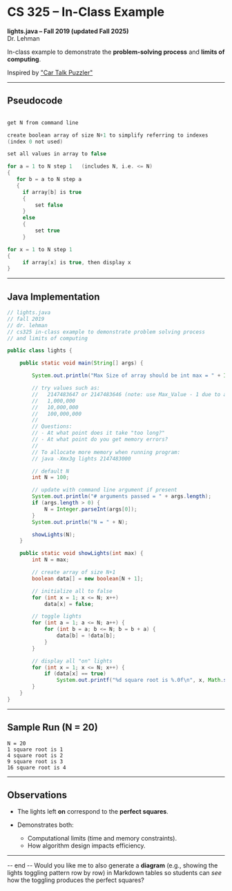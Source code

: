 # CS 325 – In-Class Example  

**lights.java – Fall 2019 (updated Fall 2025)**  
Dr. Lehman  

In-class example to demonstrate the **problem-solving process** and **limits of computing**.  

Inspired by ["Car Talk Puzzler"](http://www.cartalk.com/content/hall-lights)  

---

## Pseudocode

```C

get N from command line

create boolean array of size N+1 to simplify referring to indexes
(index 0 not used)

set all values in array to false

for a = 1 to N step 1   (includes N, i.e. <= N)
{
   for b = a to N step a
   {
     if array[b] is true
     {
         set false
     }
     else
     {
         set true
     }

for x = 1 to N step 1
{
     if array[x] is true, then display x
}
````

---

## Java Implementation

```java
// lights.java
// fall 2019
// dr. lehman
// cs325 in-class example to demonstrate problem solving process
// and limits of computing

public class lights {

    public static void main(String[] args) {

        System.out.println("Max Size of array should be int max = " + Integer.MAX_VALUE);

        // try values such as:
        //   2147483647 or 2147483646 (note: use Max_Value - 1 due to array size)
        //   1,000,000
        //   10,000,000
        //   100,000,000
        //
        // Questions:
        // - At what point does it take "too long?"
        // - At what point do you get memory errors?
        //
        // To allocate more memory when running program:
        // java -Xmx3g lights 2147483000

        // default N
        int N = 100;

        // update with command line argument if present
        System.out.println("# arguments passed = " + args.length);
        if (args.length > 0) {
            N = Integer.parseInt(args[0]);
        }
        System.out.println("N = " + N);

        showLights(N);
    }

    public static void showLights(int max) {
        int N = max;

        // create array of size N+1
        boolean data[] = new boolean[N + 1];

        // initialize all to false
        for (int x = 1; x <= N; x++)
            data[x] = false;

        // toggle lights
        for (int a = 1; a <= N; a++) {
            for (int b = a; b <= N; b = b + a) {
                data[b] = !data[b];
            }
        }

        // display all "on" lights
        for (int x = 1; x <= N; x++) {
            if (data[x] == true)
                System.out.printf("%d square root is %.0f\n", x, Math.sqrt(x));
        }
    }
}
```

---

## Sample Run (N = 20)

```
N = 20
1 square root is 1
4 square root is 2
9 square root is 3
16 square root is 4
```

---

## Observations

* The lights left **on** correspond to the **perfect squares**.
* Demonstrates both:

  * Computational limits (time and memory constraints).
  * How algorithm design impacts efficiency.

---
-- end --
Would you like me to also generate a **diagram** (e.g., showing the lights toggling pattern row by row) in Markdown tables so students can *see* how the toggling produces the perfect squares?
```
